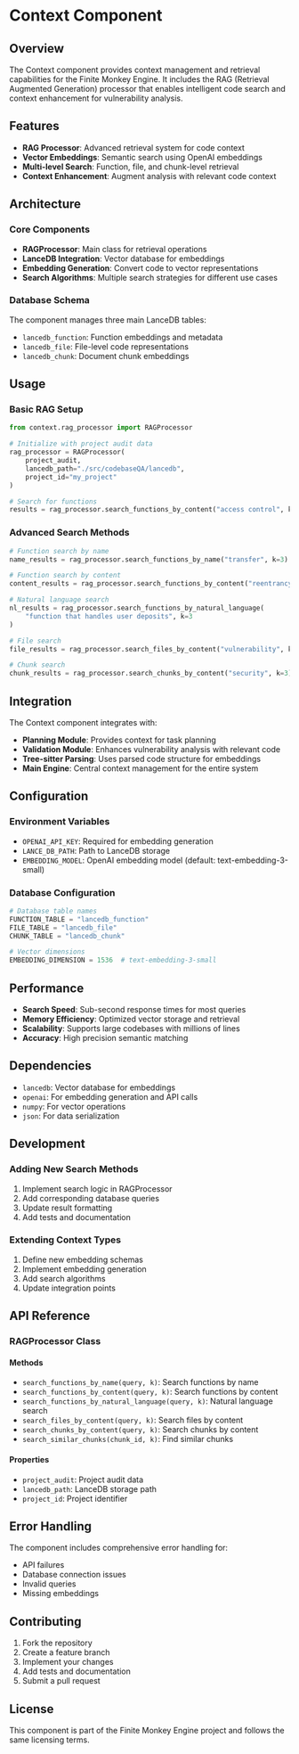 # Context Component

## Overview

The Context component provides context management and retrieval capabilities for the Finite Monkey Engine. It includes the RAG (Retrieval Augmented Generation) processor that enables intelligent code search and context enhancement for vulnerability analysis.

## Features

- **RAG Processor**: Advanced retrieval system for code context
- **Vector Embeddings**: Semantic search using OpenAI embeddings
- **Multi-level Search**: Function, file, and chunk-level retrieval
- **Context Enhancement**: Augment analysis with relevant code context

## Architecture

### Core Components

- **RAGProcessor**: Main class for retrieval operations
- **LanceDB Integration**: Vector database for embeddings
- **Embedding Generation**: Convert code to vector representations
- **Search Algorithms**: Multiple search strategies for different use cases

### Database Schema

The component manages three main LanceDB tables:
- `lancedb_function`: Function embeddings and metadata
- `lancedb_file`: File-level code representations  
- `lancedb_chunk`: Document chunk embeddings

## Usage

### Basic RAG Setup

```python
from context.rag_processor import RAGProcessor

# Initialize with project audit data
rag_processor = RAGProcessor(
    project_audit,
    lancedb_path="./src/codebaseQA/lancedb",
    project_id="my_project"
)

# Search for functions
results = rag_processor.search_functions_by_content("access control", k=5)
```

### Advanced Search Methods

```python
# Function search by name
name_results = rag_processor.search_functions_by_name("transfer", k=3)

# Function search by content
content_results = rag_processor.search_functions_by_content("reentrancy", k=3)

# Natural language search
nl_results = rag_processor.search_functions_by_natural_language(
    "function that handles user deposits", k=3
)

# File search
file_results = rag_processor.search_files_by_content("vulnerability", k=2)

# Chunk search
chunk_results = rag_processor.search_chunks_by_content("security", k=3)
```

## Integration

The Context component integrates with:

- **Planning Module**: Provides context for task planning
- **Validation Module**: Enhances vulnerability analysis with relevant code
- **Tree-sitter Parsing**: Uses parsed code structure for embeddings
- **Main Engine**: Central context management for the entire system

## Configuration

### Environment Variables

- `OPENAI_API_KEY`: Required for embedding generation
- `LANCE_DB_PATH`: Path to LanceDB storage
- `EMBEDDING_MODEL`: OpenAI embedding model (default: text-embedding-3-small)

### Database Configuration

```python
# Database table names
FUNCTION_TABLE = "lancedb_function"
FILE_TABLE = "lancedb_file" 
CHUNK_TABLE = "lancedb_chunk"

# Vector dimensions
EMBEDDING_DIMENSION = 1536  # text-embedding-3-small
```

## Performance

- **Search Speed**: Sub-second response times for most queries
- **Memory Efficiency**: Optimized vector storage and retrieval
- **Scalability**: Supports large codebases with millions of lines
- **Accuracy**: High precision semantic matching

## Dependencies

- `lancedb`: Vector database for embeddings
- `openai`: For embedding generation and API calls
- `numpy`: For vector operations
- `json`: For data serialization

## Development

### Adding New Search Methods

1. Implement search logic in RAGProcessor
2. Add corresponding database queries
3. Update result formatting
4. Add tests and documentation

### Extending Context Types

1. Define new embedding schemas
2. Implement embedding generation
3. Add search algorithms
4. Update integration points

## API Reference

### RAGProcessor Class

#### Methods

- `search_functions_by_name(query, k)`: Search functions by name
- `search_functions_by_content(query, k)`: Search functions by content
- `search_functions_by_natural_language(query, k)`: Natural language search
- `search_files_by_content(query, k)`: Search files by content
- `search_chunks_by_content(query, k)`: Search chunks by content
- `search_similar_chunks(chunk_id, k)`: Find similar chunks

#### Properties

- `project_audit`: Project audit data
- `lancedb_path`: LanceDB storage path
- `project_id`: Project identifier

## Error Handling

The component includes comprehensive error handling for:
- API failures
- Database connection issues
- Invalid queries
- Missing embeddings

## Contributing

1. Fork the repository
2. Create a feature branch
3. Implement your changes
4. Add tests and documentation
5. Submit a pull request

## License

This component is part of the Finite Monkey Engine project and follows the same licensing terms. 